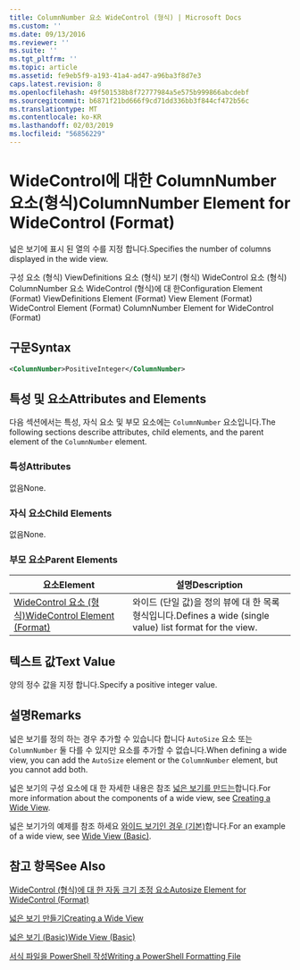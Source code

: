 ```yaml
---
title: ColumnNumber 요소 WideControl (형식) | Microsoft Docs
ms.custom: ''
ms.date: 09/13/2016
ms.reviewer: ''
ms.suite: ''
ms.tgt_pltfrm: ''
ms.topic: article
ms.assetid: fe9eb5f9-a193-41a4-ad47-a96ba3f8d7e3
caps.latest.revision: 8
ms.openlocfilehash: 49f501538b8f72777984a5e575b999866abcdebf
ms.sourcegitcommit: b6871f21bd666f9cd71dd336bb3f844cf472b56c
ms.translationtype: MT
ms.contentlocale: ko-KR
ms.lasthandoff: 02/03/2019
ms.locfileid: "56856229"
---
```

# <a name="columnnumber-element-for-widecontrol-format"></a><span data-ttu-id="341d4-102">WideControl에 대한 ColumnNumber 요소(형식)</span><span class="sxs-lookup"><span data-stu-id="341d4-102">ColumnNumber Element for WideControl (Format)</span></span>

<span data-ttu-id="341d4-103">넓은 보기에 표시 된 열의 수를 지정 합니다.</span><span class="sxs-lookup"><span data-stu-id="341d4-103">Specifies the number of columns displayed in the wide view.</span></span>

<span data-ttu-id="341d4-104">구성 요소 (형식) ViewDefinitions 요소 (형식) 보기 (형식) WideControl 요소 (형식) ColumnNumber 요소 WideControl (형식)에 대 한</span><span class="sxs-lookup"><span data-stu-id="341d4-104">Configuration Element (Format) ViewDefinitions Element (Format) View Element (Format) WideControl Element (Format) ColumnNumber Element for WideControl (Format)</span></span>

## <a name="syntax"></a><span data-ttu-id="341d4-105">구문</span><span class="sxs-lookup"><span data-stu-id="341d4-105">Syntax</span></span>

```xml
<ColumnNumber>PositiveInteger</ColumnNumber>
```

## <a name="attributes-and-elements"></a><span data-ttu-id="341d4-106">특성 및 요소</span><span class="sxs-lookup"><span data-stu-id="341d4-106">Attributes and Elements</span></span>

<span data-ttu-id="341d4-107">다음 섹션에서는 특성, 자식 요소 및 부모 요소에는 `ColumnNumber` 요소입니다.</span><span class="sxs-lookup"><span data-stu-id="341d4-107">The following sections describe attributes, child elements, and the parent element of the `ColumnNumber` element.</span></span>

### <a name="attributes"></a><span data-ttu-id="341d4-108">특성</span><span class="sxs-lookup"><span data-stu-id="341d4-108">Attributes</span></span>

<span data-ttu-id="341d4-109">없음</span><span class="sxs-lookup"><span data-stu-id="341d4-109">None.</span></span>

### <a name="child-elements"></a><span data-ttu-id="341d4-110">자식 요소</span><span class="sxs-lookup"><span data-stu-id="341d4-110">Child Elements</span></span>

<span data-ttu-id="341d4-111">없음</span><span class="sxs-lookup"><span data-stu-id="341d4-111">None.</span></span>

### <a name="parent-elements"></a><span data-ttu-id="341d4-112">부모 요소</span><span class="sxs-lookup"><span data-stu-id="341d4-112">Parent Elements</span></span>

|<span data-ttu-id="341d4-113">요소</span><span class="sxs-lookup"><span data-stu-id="341d4-113">Element</span></span>|<span data-ttu-id="341d4-114">설명</span><span class="sxs-lookup"><span data-stu-id="341d4-114">Description</span></span>|
|-------------|-----------------|
|[<span data-ttu-id="341d4-115">WideControl 요소 (형식)</span><span class="sxs-lookup"><span data-stu-id="341d4-115">WideControl Element (Format)</span></span>](./widecontrol-element-format.md)|<span data-ttu-id="341d4-116">와이드 (단일 값)을 정의 뷰에 대 한 목록 형식입니다.</span><span class="sxs-lookup"><span data-stu-id="341d4-116">Defines a wide (single value) list format for the view.</span></span>|

## <a name="text-value"></a><span data-ttu-id="341d4-117">텍스트 값</span><span class="sxs-lookup"><span data-stu-id="341d4-117">Text Value</span></span>

<span data-ttu-id="341d4-118">양의 정수 값을 지정 합니다.</span><span class="sxs-lookup"><span data-stu-id="341d4-118">Specify a positive integer value.</span></span>

## <a name="remarks"></a><span data-ttu-id="341d4-119">설명</span><span class="sxs-lookup"><span data-stu-id="341d4-119">Remarks</span></span>

<span data-ttu-id="341d4-120">넓은 보기를 정의 하는 경우 추가할 수 있습니다 합니다 `AutoSize` 요소 또는 `ColumnNumber` 둘 다를 수 있지만 요소를 추가할 수 없습니다.</span><span class="sxs-lookup"><span data-stu-id="341d4-120">When defining a wide view, you can add the `AutoSize` element or the `ColumnNumber` element, but you cannot add both.</span></span>

<span data-ttu-id="341d4-121">넓은 보기의 구성 요소에 대 한 자세한 내용은 참조 [넓은 보기를 만드는](./creating-a-wide-view.md)합니다.</span><span class="sxs-lookup"><span data-stu-id="341d4-121">For more information about the components of a wide view, see [Creating a Wide View](./creating-a-wide-view.md).</span></span>

<span data-ttu-id="341d4-122">넓은 보기가의 예제를 참조 하세요 [와이드 보기인 경우 (기본)](./wide-view-basic.md)합니다.</span><span class="sxs-lookup"><span data-stu-id="341d4-122">For an example of a wide view, see [Wide View (Basic)](./wide-view-basic.md).</span></span>

## <a name="see-also"></a><span data-ttu-id="341d4-123">참고 항목</span><span class="sxs-lookup"><span data-stu-id="341d4-123">See Also</span></span>

[<span data-ttu-id="341d4-124">WideControl (형식)에 대 한 자동 크기 조정 요소</span><span class="sxs-lookup"><span data-stu-id="341d4-124">Autosize Element for WideControl (Format)</span></span>](./autosize-element-for-widecontrol-format.md)

[<span data-ttu-id="341d4-125">넓은 보기 만들기</span><span class="sxs-lookup"><span data-stu-id="341d4-125">Creating a Wide View</span></span>](./creating-a-wide-view.md)

[<span data-ttu-id="341d4-126">넓은 보기 (Basic)</span><span class="sxs-lookup"><span data-stu-id="341d4-126">Wide View (Basic)</span></span>](./wide-view-basic.md)

[<span data-ttu-id="341d4-127">서식 파일을 PowerShell 작성</span><span class="sxs-lookup"><span data-stu-id="341d4-127">Writing a PowerShell Formatting File</span></span>](./writing-a-powershell-formatting-file.md)
